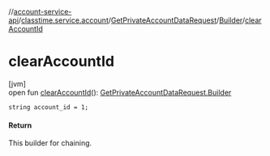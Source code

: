 //[account-service-api](../../../../index.md)/[classtime.service.account](../../index.md)/[GetPrivateAccountDataRequest](../index.md)/[Builder](index.md)/[clearAccountId](clear-account-id.md)

# clearAccountId

[jvm]\
open fun [clearAccountId](clear-account-id.md)(): [GetPrivateAccountDataRequest.Builder](index.md)

`string account_id = 1;`

#### Return

This builder for chaining.
